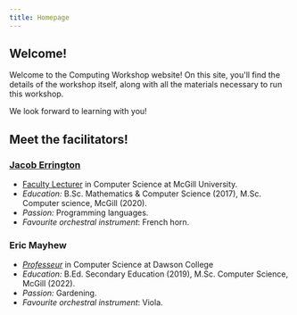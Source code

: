 ```yaml
---
title: Homepage
---
```


## Welcome!

Welcome to the Computing Workshop website!
On this site, you'll find the details of the workshop itself, along with all
the materials necessary to run this workshop.

We look forward to learning with you!

## Meet the facilitators!

### [Jacob Errington](https://jerrington.me/)

 * [Faculty Lecturer][mcgill-staff] in Computer Science at McGill University.
 * _Education:_ B.Sc. Mathematics & Computer Science (2017),
   M.Sc. Computer science, McGill (2020).
 * _Passion:_ Programming languages.
 * _Favourite orchestral instrument_: French horn.

### Eric Mayhew

 * _[Professeur][dawson-staff]_ in Computer Science at Dawson College
 * _Education:_ B.Ed. Secondary Education (2019), M.Sc. Computer Science, McGill (2022).
 * _Passion:_ Gardening.
 * _Favourite orchestral instrument_: Viola.

[mcgill-staff]: https://www.cs.mcgill.ca/people/faculty/#faculty-lecturers
[dawson-staff]: https://www.dawsoncollege.qc.ca/computer-science-technology/faculty-staff-list/
